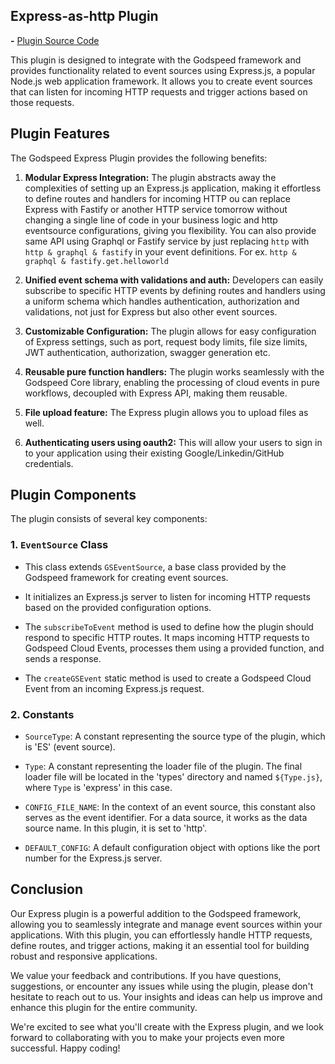 
## Express-as-http Plugin 
**-** [Plugin Source Code](https://github.com/godspeedsystems/gs-plugins/tree/main/plugins/express-as-http)


This plugin is designed to integrate with the Godspeed framework and provides functionality related to event sources using Express.js, a popular Node.js web application framework. It allows you to create event sources that can listen for incoming HTTP requests and trigger actions based on those requests.

## Plugin Features

The Godspeed Express Plugin provides the following benefits:

1. **Modular Express Integration:** The plugin abstracts away the complexities of setting up an Express.js application, making it effortless to define routes and handlers for incoming HTTP ou can replace Express with Fastify or another HTTP service tomorrow without changing a single line of code in your business logic and http eventsource configurations, giving you flexibility. You can also provide same API using Graphql or Fastify service by just replacing `http` with `http & graphql & fastify` in your event definitions. For ex. `http & graphql & fastify.get.helloworld` 

2. **Unified event schema with validations and auth:** Developers can easily subscribe to specific HTTP events by defining routes and handlers using a uniform schema which handles authentication, authorization and validations, not just for Express but also other event sources.

3. **Customizable Configuration:** The plugin allows for easy configuration of Express settings, such as port, request body limits, file size limits, JWT authentication, authorization, swagger generation etc.

4. **Reusable pure function handlers:** The plugin works seamlessly with the Godspeed Core library, enabling the processing of cloud events in pure workflows, decoupled with Express API, making them reusable.

5. **File upload feature:** The Express plugin allows you to upload files as well.

6. **Authenticating users using oauth2:** This will allow your users to sign in to your application using their existing Google/Linkedin/GitHub credentials.

## Plugin Components

The plugin consists of several key components:

### 1. `EventSource` Class

- This class extends `GSEventSource`, a base class provided by the Godspeed framework for creating event sources.

- It initializes an Express.js server to listen for incoming HTTP requests based on the provided configuration options.

- The `subscribeToEvent` method is used to define how the plugin should respond to specific HTTP routes. It maps incoming HTTP requests to Godspeed Cloud Events, processes them using a provided function, and sends a response.

- The `createGSEvent` static method is used to create a Godspeed Cloud Event from an incoming Express.js request.

### 2. Constants

- `SourceType`: A constant representing the source type of the plugin, which is 'ES' (event source).

- `Type`: A constant representing the loader file of the plugin. The final loader file will be located in the 'types' directory and named `${Type.js}`, where `Type` is 'express' in this case.

- `CONFIG_FILE_NAME`: In the context of an event source, this constant also serves as the event identifier. For a data source, it works as the data source name. In this plugin, it is set to 'http'.

- `DEFAULT_CONFIG`: A default configuration object with options like the port number for the Express.js server.

## Conclusion

Our Express plugin is a powerful addition to the Godspeed framework, allowing you to seamlessly integrate and manage event sources within your applications. With this plugin, you can effortlessly handle HTTP requests, define routes, and trigger actions, making it an essential tool for building robust and responsive applications.

We value your feedback and contributions. If you have questions, suggestions, or encounter any issues while using the plugin, please don't hesitate to reach out to us. Your insights and ideas can help us improve and enhance this plugin for the entire community.

We're excited to see what you'll create with the Express plugin, and we look forward to collaborating with you to make your projects even more successful. Happy coding!

